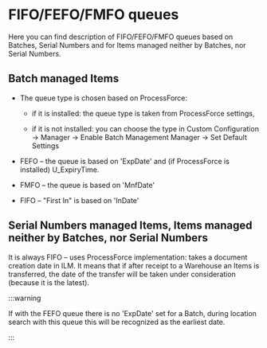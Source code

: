 # FIFO/FEFO/FMFO queues

Here you can find description of FIFO/FEFO/FMFO queues based on Batches, Serial Numbers and for Items managed neither by Batches, nor Serial Numbers.

## Batch managed Items

- The queue type is chosen based on ProcessForce:

  -  if it is installed: the queue type is taken from ProcessForce settings,

  -  if it is not installed: you can choose the type in Custom Configuration → Manager → Enable Batch Management Manager → Set Default Settings

- FEFO – the queue is based on 'ExpDate' and (if ProcessForce is installed) U_ExpiryTime.

- FMFO – the queue is based on 'MnfDate'

- FIFO – "First In" is based on 'InDate'

## Serial Numbers managed Items, Items managed neither by Batches, nor Serial Numbers

It is always FIFO – uses ProcessForce implementation: takes a document creation date in ILM. It means that if after receipt to a Warehouse an Items is transferred, the date of the transfer will be taken under consideration (because it is the latest).

:::warning

If with the FEFO queue there is no 'ExpDate' set for a Batch, during location search with this queue this will be recognized as the earliest date.

:::